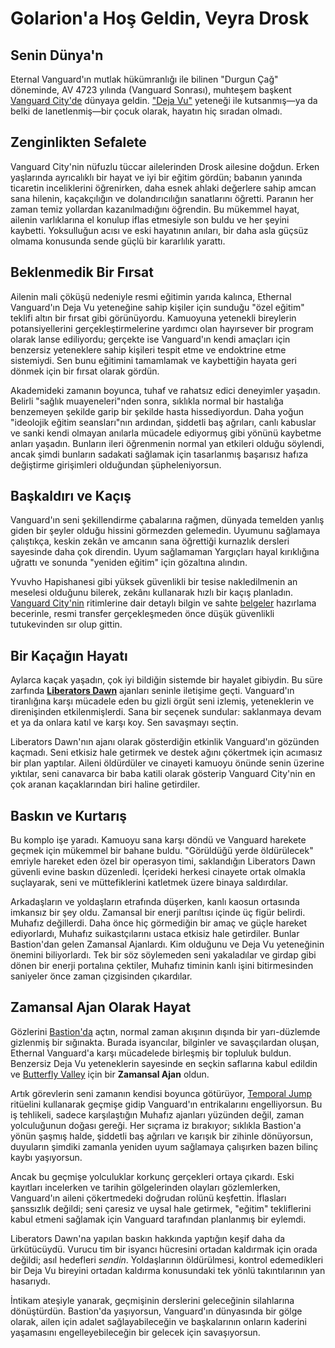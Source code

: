 # Golarion'a Hoş Geldin, Veyra Drosk

## Senin Dünya'n

Eternal Vanguard'ın mutlak hükümranlığı ile bilinen "Durgun Çağ" döneminde, AV 4723 yılında (Vanguard Sonrası), muhteşem başkent [Vanguard City'de](../../../Location/Inner_Sea/Vanguard_City.md) dünyaya geldin. ["Deja Vu"](../../../Background/DejaVu.md) yeteneği ile kutsanmış—ya da belki de lanetlenmiş—bir çocuk olarak, hayatın hiç sıradan olmadı.

## Zenginlikten Sefalete

Vanguard City'nin nüfuzlu tüccar ailelerinden Drosk ailesine doğdun. Erken yaşlarında ayrıcalıklı bir hayat ve iyi bir eğitim gördün; babanın yanında ticaretin inceliklerini öğrenirken, daha esnek ahlaki değerlere sahip amcan sana hilenin, kaçakçılığın ve dolandırıcılığın sanatlarını öğretti. Paranın her zaman temiz yollardan kazanılmadığını öğrendin. Bu mükemmel hayat, ailenin varlıklarına el konulup iflas etmesiyle son buldu ve her şeyini kaybetti. Yoksulluğun acısı ve eski hayatının anıları, bir daha asla güçsüz olmama konusunda sende güçlü bir kararlılık yarattı.

## Beklenmedik Bir Fırsat

Ailenin mali çöküşü nedeniyle resmi eğitimin yarıda kalınca, Ethernal Vanguard'ın Deja Vu yeteneğine sahip kişiler için sunduğu "özel eğitim" teklifi altın bir fırsat gibi görünüyordu. Kamuoyuna yetenekli bireylerin potansiyellerini gerçekleştirmelerine yardımcı olan hayırsever bir program olarak lanse ediliyordu; gerçekte ise Vanguard'ın kendi amaçları için benzersiz yeteneklere sahip kişileri tespit etme ve endoktrine etme sistemiydi. Sen bunu eğitimini tamamlamak ve kaybettiğin hayata geri dönmek için bir fırsat olarak gördün.

Akademideki zamanın boyunca, tuhaf ve rahatsız edici deneyimler yaşadın. Belirli "sağlık muayeneleri"nden sonra, sıklıkla normal bir hastalığa benzemeyen şekilde garip bir şekilde hasta hissediyordun. Daha yoğun "ideolojik eğitim seansları"nın ardından, şiddetli baş ağrıları, canlı kabuslar ve sanki kendi olmayan anılarla mücadele ediyormuş gibi yönünü kaybetme anları yaşadın. Bunların ileri öğrenmenin normal yan etkileri olduğu söylendi, ancak şimdi bunların sadakati sağlamak için tasarlanmış başarısız hafıza değiştirme girişimleri olduğundan şüpheleniyorsun.

## Başkaldırı ve Kaçış

Vanguard'ın seni şekillendirme çabalarına rağmen, dünyada temelden yanlış giden bir şeyler olduğu hissini görmezden gelemedin. Uyumunu sağlamaya çalıştıkça, keskin zekân ve amcanın sana öğrettiği kurnazlık dersleri sayesinde daha çok direndin. Uyum sağlamaman Yargıçları hayal kırıklığına uğrattı ve sonunda "yeniden eğitim" için gözaltına alındın.

Yvuvho Hapishanesi gibi yüksek güvenlikli bir tesise nakledilmenin an meselesi olduğunu bilerek, zekânı kullanarak hızlı bir kaçış planladın. [Vanguard City'nin](../../../Location/Inner_Sea/Vanguard_City.md) ritimlerine dair detaylı bilgin ve sahte [belgeler](../../../Equipment/Vanguard_Authorization_Documents.md) hazırlama becerinle, resmi transfer gerçekleşmeden önce düşük güvenlikli tutukevinden sır olup gittin.

## Bir Kaçağın Hayatı

Aylarca kaçak yaşadın, çok iyi bildiğin sistemde bir hayalet gibiydin. Bu süre zarfında [**Liberators Dawn**](../../../Organisation/Liberators_Dawn/Info.md) ajanları seninle iletişime geçti. Vanguard'ın tiranlığına karşı mücadele eden bu gizli örgüt seni izlemiş, yeteneklerin ve direnişinden etkilenmişlerdi. Sana bir seçenek sundular: saklanmaya devam et ya da onlara katıl ve karşı koy. Sen savaşmayı seçtin.

Liberators Dawn'nın ajanı olarak gösterdiğin etkinlik Vanguard'ın gözünden kaçmadı. Seni etkisiz hale getirmek ve destek ağını çökertmek için acımasız bir plan yaptılar. Aileni öldürdüler ve cinayeti kamuoyu önünde senin üzerine yıktılar, seni canavarca bir baba katili olarak gösterip Vanguard City'nin en çok aranan kaçaklarından biri haline getirdiler.

## Baskın ve Kurtarış

Bu komplo işe yaradı. Kamuoyu sana karşı döndü ve Vanguard harekete geçmek için mükemmel bir bahane buldu. "Görüldüğü yerde öldürülecek" emriyle hareket eden özel bir operasyon timi, saklandığın Liberators Dawn güvenli evine baskın düzenledi. İçerideki herkesi cinayete ortak olmakla suçlayarak, seni ve müttefiklerini katletmek üzere binaya saldırdılar.

Arkadaşların ve yoldaşların etrafında düşerken, kanlı kaosun ortasında imkansız bir şey oldu. Zamansal bir enerji parıltısı içinde üç figür belirdi. Muhafız değillerdi. Daha önce hiç görmediğin bir amaç ve güçle hareket ediyorlardı, Muhafız suikastçılarını ustaca etkisiz hale getirdiler. Bunlar Bastion'dan gelen Zamansal Ajanlardı. Kim olduğunu ve Deja Vu yeteneğinin önemini biliyorlardı. Tek bir söz söylemeden seni yakaladılar ve girdap gibi dönen bir enerji portalına çektiler, Muhafız timinin kanlı işini bitirmesinden saniyeler önce zaman çizgisinden çıkardılar.

## Zamansal Ajan Olarak Hayat

Gözlerini [Bastion'da](../../../Organisation/Butterfly_Valley/Bastion_Governance.md) açtın, normal zaman akışının dışında bir yarı-düzlemde gizlenmiş bir sığınakta. Burada isyancılar, bilginler ve savaşçılardan oluşan, Ethernal Vanguard'a karşı mücadelede birleşmiş bir topluluk buldun. Benzersiz Deja Vu yeteneklerin sayesinde en seçkin saflarına kabul edildin ve [Butterfly Valley](../../../Organisation/Butterfly_Valley/Info.md) için bir **Zamansal Ajan** oldun.

Artık görevlerin seni zamanın kendisi boyunca götürüyor, [Temporal Jump](../../../Ritual/Temporal_Jump.md) ritüelini kullanarak geçmişe gidip Vanguard'ın entrikalarını engelliyorsun. Bu iş tehlikeli, sadece karşılaştığın Muhafız ajanları yüzünden değil, zaman yolculuğunun doğası gereği. Her sıçrama iz bırakıyor; sıklıkla Bastion'a yönün şaşmış halde, şiddetli baş ağrıları ve karışık bir zihinle dönüyorsun, duyuların şimdiki zamanla yeniden uyum sağlamaya çalışırken bazen bilinç kaybı yaşıyorsun.

Ancak bu geçmişe yolculuklar korkunç gerçekleri ortaya çıkardı. Eski kayıtları incelerken ve tarihin gölgelerinden olayları gözlemlerken, Vanguard'ın aileni çökertmedeki doğrudan rolünü keşfettin. İflasları şanssızlık değildi; seni çaresiz ve uysal hale getirmek, "eğitim" tekliflerini kabul etmeni sağlamak için Vanguard tarafından planlanmış bir eylemdi.

Liberators Dawn'na yapılan baskın hakkında yaptığın keşif daha da ürkütücüydü. Vurucu tim bir isyancı hücresini ortadan kaldırmak için orada değildi; asıl hedefleri *sendin*. Yoldaşlarının öldürülmesi, kontrol edemedikleri bir Deja Vu bireyini ortadan kaldırma konusundaki tek yönlü takıntılarının yan hasarıydı.

İntikam ateşiyle yanarak, geçmişinin derslerini geleceğinin silahlarına dönüştürdün. Bastion'da yaşıyorsun, Vanguard'ın dünyasında bir gölge olarak, ailen için adalet sağlayabileceğin ve başkalarının onların kaderini yaşamasını engelleyebileceğin bir gelecek için savaşıyorsun.
